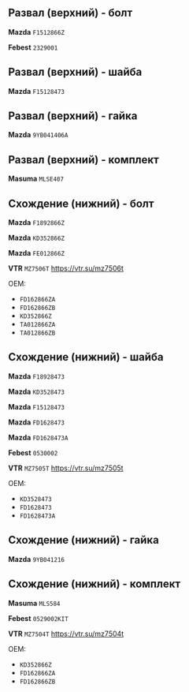 ## Развал (верхний) - болт

__Mazda__ `F1512866Z`

__Febest__ `2329001`

## Развал (верхний) - шайба

__Mazda__ `F15128473`

## Развал (верхний) - гайка

__Mazda__ `9YB041406A`

## Развал (верхний) - комплект

__Masuma__ `MLSE407`

## Схождение (нижний) - болт

__Mazda__ `F1892866Z`

__Mazda__ `KD352866Z`

__Mazda__ `FE012866Z`

__VTR__ `MZ7506T` https://vtr.su/mz7506t

OEM:

- `FD162866ZA`
- `FD162866ZB`
- `KD352866Z`
- `TA012866ZA`
- `TA012866ZB`

## Схождение (нижний) - шайба

__Mazda__ `F18928473`

__Mazda__ `KD3528473`

__Mazda__ `F15128473`

__Mazda__ `FD1628473`

__Mazda__ `FD1628473A`

__Febest__ `0530002`

__VTR__ `MZ7505T` https://vtr.su/mz7505t

OEM:

- `KD3528473`
- `FD1628473`
- `FD1628473A`

## Схождение (нижний) - гайка

__Mazda__ `9YB041216`

## Схождение (нижний) - комплект

__Masuma__ `MLS584`

__Febest__ `0529002KIT`

__VTR__ `MZ7504T` https://vtr.su/mz7504t

OEM:

- `KD352866Z`
- `FD162866ZA`
- `FD162866ZB`